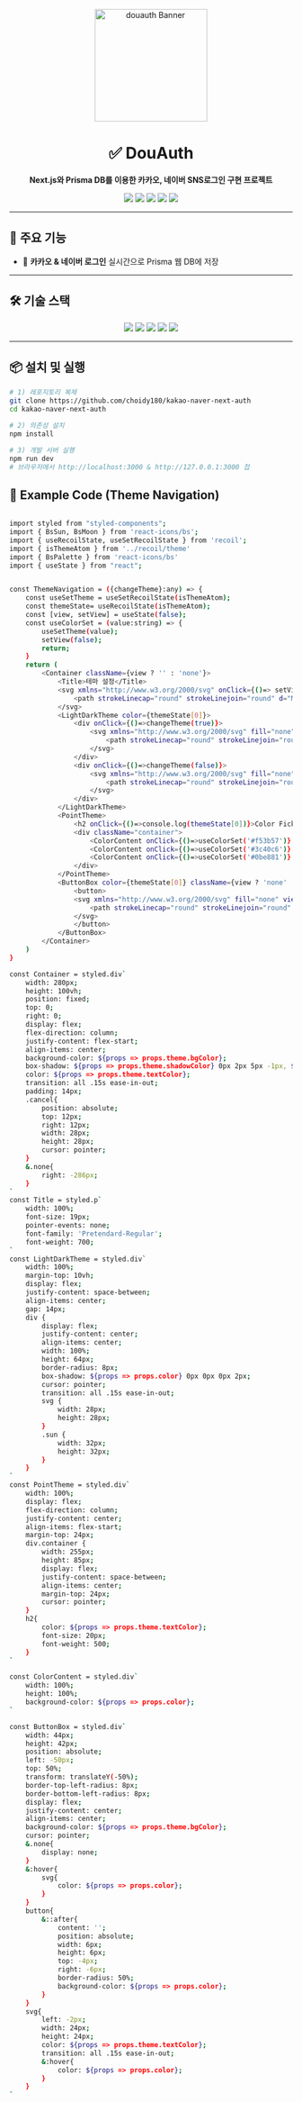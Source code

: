 <!-- BANNER -->
<p align="center">
  <img src="./public/douauth.jpg" alt="douauth Banner" width="200px" />
</p>

<h1 align="center">✅ DouAuth</h1>
<p align="center">
  <b>Next.js와 Prisma DB를 이용한 카카오, 네이버 SNS로그인 구현 프로젝트</b>
</p>

<!-- BADGES -->
<p align="center">
  <img src="https://img.shields.io/badge/Next.js-000000?style=flat-square&logo=Next.js&logoColor=white"/>
  <img src="https://img.shields.io/badge/React-61DAFB?style=flat-square&logo=React&logoColor=white"/>
  <img src="https://img.shields.io/badge/TypeScript-3178C6?style=flat-square&logo=TypeScript&logoColor=white"/>
  <img src="https://img.shields.io/badge/Prisma%20DB-2D3748?style=flat-square&logo=prisma&logoColor=white"/>
  <img src="https://img.shields.io/badge/styled--components-DB7093?style=flat-square&logo=styledcomponents&logoColor=white"/>

</p>

---

## 🌈 주요 기능
- 📝 **카카오 & 네이버 로그인** 실시간으로 Prisma 웹 DB에 저장  

---

## 🛠 기술 스택
<p align="center">
  <img src="https://img.shields.io/badge/Next.js-000000?style=flat-square&logo=Next.js&logoColor=white"/>
  <img src="https://img.shields.io/badge/React-61DAFB?style=flat-square&logo=React&logoColor=white"/>
  <img src="https://img.shields.io/badge/TypeScript-3178C6?style=flat-square&logo=TypeScript&logoColor=white"/>
  <img src="https://img.shields.io/badge/Prisma%20DB-2D3748?style=flat-square&logo=prisma&logoColor=white"/>
  <img src="https://img.shields.io/badge/styled--components-DB7093?style=flat-square&logo=styledcomponents&logoColor=white"/>
</p>

---

## 📦 설치 및 실행
```bash
# 1) 레포지토리 복제
git clone https://github.com/choidy180/kakao-naver-next-auth
cd kakao-naver-next-auth

# 2) 의존성 설치
npm install

# 3) 개발 서버 실행
npm run dev
# 브라우저에서 http://localhost:3000 & http://127.0.0.1:3000 접
```

## 📡 Example Code (Theme Navigation)
```bash

import styled from "styled-components";
import { BsSun, BsMoon } from 'react-icons/bs';
import { useRecoilState, useSetRecoilState } from 'recoil';
import { isThemeAtom } from '../recoil/theme'
import { BsPalette } from 'react-icons/bs'
import { useState } from "react";


const ThemeNavigation = ({changeTheme}:any) => {
    const useSetTheme = useSetRecoilState(isThemeAtom);
    const themeState= useRecoilState(isThemeAtom);
    const [view, setView] = useState(false);
    const useColorSet = (value:string) => {
        useSetTheme(value);
        setView(false);
        return;
    }
    return (
        <Container className={view ? '' : 'none'}>
            <Title>테마 설정</Title>
            <svg xmlns="http://www.w3.org/2000/svg" onClick={()=> setView(false)} fill="none" viewBox="0 0 24 24" strokeWidth={1.5} stroke="currentColor" className="cancel">
                <path strokeLinecap="round" strokeLinejoin="round" d="M6 18L18 6M6 6l12 12" />
            </svg>
            <LightDarkTheme color={themeState[0]}>
                <div onClick={()=>changeTheme(true)}>
                    <svg xmlns="http://www.w3.org/2000/svg" fill="none" viewBox="0 0 24 24" strokeWidth={1.5} stroke="currentColor" className="sun">
                        <path strokeLinecap="round" strokeLinejoin="round" d="M12 3v2.25m6.364.386l-1.591 1.591M21 12h-2.25m-.386 6.364l-1.591-1.591M12 18.75V21m-4.773-4.227l-1.591 1.591M5.25 12H3m4.227-4.773L5.636 5.636M15.75 12a3.75 3.75 0 11-7.5 0 3.75 3.75 0 017.5 0z" />
                    </svg>
                </div>
                <div onClick={()=>changeTheme(false)}>
                    <svg xmlns="http://www.w3.org/2000/svg" fill="none" viewBox="0 0 24 24" strokeWidth={1.5} stroke="currentColor" className="moon">
                        <path strokeLinecap="round" strokeLinejoin="round" d="M21.752 15.002A9.718 9.718 0 0118 15.75c-5.385 0-9.75-4.365-9.75-9.75 0-1.33.266-2.597.748-3.752A9.753 9.753 0 003 11.25C3 16.635 7.365 21 12.75 21a9.753 9.753 0 009.002-5.998z" />
                    </svg>
                </div>
            </LightDarkTheme>
            <PointTheme>
                <h2 onClick={()=>console.log(themeState[0])}>Color Ficker</h2>
                <div className="container">
                    <ColorContent onClick={()=>useColorSet('#f53b57')} color={'#f53b57'}/>
                    <ColorContent onClick={()=>useColorSet('#3c40c6')} color={'#3c40c6'}/>
                    <ColorContent onClick={()=>useColorSet('#0be881')} color={'#0be881'}/>
                </div>
            </PointTheme>
            <ButtonBox color={themeState[0]} className={view ? 'none' : ''} onClick={()=> setView((e) => !e)}>
                <button>
                <svg xmlns="http://www.w3.org/2000/svg" fill="none" viewBox="0 0 24 24" strokeWidth={1.5} stroke="currentColor" className="w-6 h-6">
                    <path strokeLinecap="round" strokeLinejoin="round" d="M4.098 19.902a3.75 3.75 0 005.304 0l6.401-6.402M6.75 21A3.75 3.75 0 013 17.25V4.125C3 3.504 3.504 3 4.125 3h5.25c.621 0 1.125.504 1.125 1.125v4.072M6.75 21a3.75 3.75 0 003.75-3.75V8.197M6.75 21h13.125c.621 0 1.125-.504 1.125-1.125v-5.25c0-.621-.504-1.125-1.125-1.125h-4.072M10.5 8.197l2.88-2.88c.438-.439 1.15-.439 1.59 0l3.712 3.713c.44.44.44 1.152 0 1.59l-2.879 2.88M6.75 17.25h.008v.008H6.75v-.008z" />
                </svg>
                </button>
            </ButtonBox>
        </Container>
    )
}

const Container = styled.div`
    width: 280px;
    height: 100vh;
    position: fixed;
    top: 0;
    right: 0;
    display: flex;
    flex-direction: column;
    justify-content: flex-start;
    align-items: center;
    background-color: ${props => props.theme.bgColor};
    box-shadow: ${props => props.theme.shadowColor} 0px 2px 5px -1px, ${props => props.theme.shadowColor} 0px 1px 3px -1px;
    color: ${props => props.theme.textColor};
    transition: all .15s ease-in-out;
    padding: 14px;
    .cancel{
        position: absolute;
        top: 12px;
        right: 12px;
        width: 28px;
        height: 28px;
        cursor: pointer;
    }
    &.none{
        right: -286px;
    }
`
const Title = styled.p`
    width: 100%;
    font-size: 19px;
    pointer-events: none;
    font-family: 'Pretendard-Regular';
    font-weight: 700;
`
const LightDarkTheme = styled.div`
    width: 100%;
    margin-top: 10vh;
    display: flex;
    justify-content: space-between;
    align-items: center;
    gap: 14px;
    div {
        display: flex;
        justify-content: center;
        align-items: center;
        width: 100%;
        height: 64px;
        border-radius: 8px;
        box-shadow: ${props => props.color} 0px 0px 0px 2px;
        cursor: pointer;
        transition: all .15s ease-in-out;
        svg {
            width: 28px;
            height: 28px;
        }
        .sun {
            width: 32px;
            height: 32px;
        }
    }
`
const PointTheme = styled.div`
    width: 100%;
    display: flex;
    flex-direction: column;
    justify-content: center;
    align-items: flex-start;
    margin-top: 24px;
    div.container {
        width: 255px;
        height: 85px;
        display: flex;
        justify-content: space-between;
        align-items: center;
        margin-top: 24px;
        cursor: pointer;
    }
    h2{
        color: ${props => props.theme.textColor};
        font-size: 20px;
        font-weight: 500;
    }
`

const ColorContent = styled.div`
    width: 100%;
    height: 100%;
    background-color: ${props => props.color};
`

const ButtonBox = styled.div`
    width: 44px;
    height: 42px;
    position: absolute;
    left: -50px;
    top: 50%;
    transform: translateY(-50%);
    border-top-left-radius: 8px;
    border-bottom-left-radius: 8px;
    display: flex;
    justify-content: center;
    align-items: center;
    background-color: ${props => props.theme.bgColor};
    cursor: pointer;
    &.none{
        display: none;
    }
    &:hover{
        svg{
            color: ${props => props.color};
        }
    }
    button{
        &::after{
            content: '';
            position: absolute;
            width: 6px;
            height: 6px;
            top: -4px;
            right: -6px;
            border-radius: 50%;
            background-color: ${props => props.color};
        }
    }
    svg{
        left: -2px;
        width: 24px;
        height: 24px;
        color: ${props => props.theme.textColor};
        transition: all .15s ease-in-out;
        &:hover{
            color: ${props => props.color};
        }
    }
`
```
